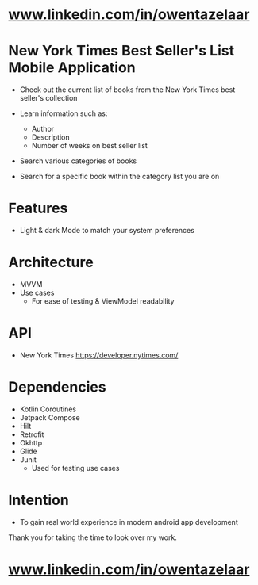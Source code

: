 # www.linkedin.com/in/owentazelaar
# New York Times Best Seller's List Mobile Application

- Check out the current list of books from the New York Times best seller's collection 

- Learn information such as:
  - Author
  - Description
  - Number of weeks on best seller list

- Search various categories of books
- Search for a specific book within the category list you are on

# Features
- Light & dark Mode to match your system preferences

# Architecture
- MVVM
- Use cases
  - For ease of testing & ViewModel readability

# API
- New York Times
  https://developer.nytimes.com/

# Dependencies
- Kotlin Coroutines
- Jetpack Compose
- Hilt
- Retrofit
- Okhttp
- Glide
- Junit
  - Used for testing use cases

# Intention
- To gain real world experience in modern android app development

Thank you for taking the time to look over my work.

# www.linkedin.com/in/owentazelaar
